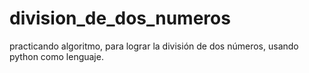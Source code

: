 # division_de_dos_numeros
practicando algoritmo, para lograr la división de dos números, usando python como lenguaje.
